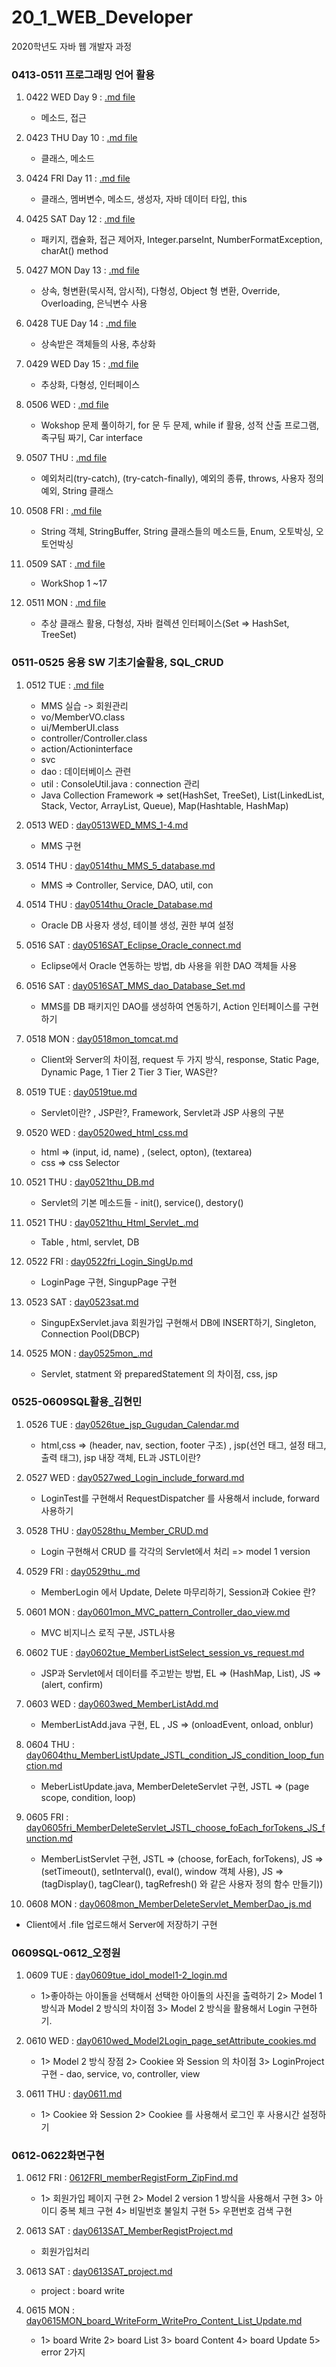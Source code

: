 # 20_1_WEB_Developer
2020학년도 자바 웹 개발자 과정
### 0413-0511 프로그래밍 언어 활용
1. 0422 WED Day 9 : [.md file](https://github.com/jaedeokhan/20_1_WEB_Developer/blob/master/0413-0511%ED%94%84%EB%A1%9C%EA%B7%B8%EB%9E%98%EB%B0%8D%EC%96%B8%EC%96%B4%ED%99%9C%EC%9A%A9/day0422wed_method.md)
   * 메소드, 접근 

2. 0423 THU Day 10 : [.md file](https://github.com/jaedeokhan/20_1_WEB_Developer/blob/master/0413-0511%ED%94%84%EB%A1%9C%EA%B7%B8%EB%9E%98%EB%B0%8D%EC%96%B8%EC%96%B4%ED%99%9C%EC%9A%A9/day0423thu.md)
   * 클래스, 메소드  

3. 0424 FRI Day 11 : [.md file](https://github.com/jaedeokhan/20_1_WEB_Developer/blob/master/0413-0511%ED%94%84%EB%A1%9C%EA%B7%B8%EB%9E%98%EB%B0%8D%EC%96%B8%EC%96%B4%ED%99%9C%EC%9A%A9/day0424fri.md)
   * 클래스, 멤버변수, 메소드, 생성자, 자바 데이터 타입, this

4. 0425 SAT Day 12 : [.md file](https://github.com/jaedeokhan/20_1_WEB_Developer/blob/master/0413-0511%ED%94%84%EB%A1%9C%EA%B7%B8%EB%9E%98%EB%B0%8D%EC%96%B8%EC%96%B4%ED%99%9C%EC%9A%A9/day0425sat.md)
   * 패키지, 캡슐화, 접근 제어자, Integer.parseInt, NumberFormatException, charAt() method

5. 0427 MON Day 13 : [.md file](https://github.com/jaedeokhan/20_1_WEB_Developer/blob/master/0413-0511%ED%94%84%EB%A1%9C%EA%B7%B8%EB%9E%98%EB%B0%8D%EC%96%B8%EC%96%B4%ED%99%9C%EC%9A%A9/day0427mon_extends.md)
   * 상속, 형변환(묵시적, 암시적), 다형성, Object 형 변환, Override, Overloading, 은닉변수 사용

6. 0428 TUE Day 14 : [.md file](https://github.com/jaedeokhan/20_1_WEB_Developer/blob/master/0413-0511%ED%94%84%EB%A1%9C%EA%B7%B8%EB%9E%98%EB%B0%8D%EC%96%B8%EC%96%B4%ED%99%9C%EC%9A%A9/day0428tue.md)
   * 상속받은 객체들의 사용, 추상화

7. 0429 WED Day 15 : [.md file](https://github.com/jaedeokhan/20_1_WEB_Developer/blob/master/0413-0511%ED%94%84%EB%A1%9C%EA%B7%B8%EB%9E%98%EB%B0%8D%EC%96%B8%EC%96%B4%ED%99%9C%EC%9A%A9/day0429wed.md)
   * 추상화, 다형성, 인터페이스

8. 0506 WED : [.md file](https://github.com/jaedeokhan/20_1_WEB_Developer/blob/master/0413-0511%ED%94%84%EB%A1%9C%EA%B7%B8%EB%9E%98%EB%B0%8D%EC%96%B8%EC%96%B4%ED%99%9C%EC%9A%A9/day0506wed_workshop.md)
   * Wokshop 문제 풀이하기, for 문 두 문제, while if 활용, 성적 산출 프로그램, 족구팀 짜기, Car interface

9. 0507 THU : [.md file](https://github.com/jaedeokhan/20_1_WEB_Developer/blob/master/0413-0511%ED%94%84%EB%A1%9C%EA%B7%B8%EB%9E%98%EB%B0%8D%EC%96%B8%EC%96%B4%ED%99%9C%EC%9A%A9/day0507_try_catch.md)
   * 예외처리(try-catch), (try-catch-finally), 예외의 종류, throws, 사용자 정의 예외, String 클래스

10. 0508 FRI : [.md file](https://github.com/jaedeokhan/20_1_WEB_Developer/blob/master/0413-0511%ED%94%84%EB%A1%9C%EA%B7%B8%EB%9E%98%EB%B0%8D%EC%96%B8%EC%96%B4%ED%99%9C%EC%9A%A9/day0508fri_String_Enum.md)
    * String 객체, StringBuffer, String 클래스들의 메소드들, Enum, 오토박싱, 오토언박싱

11. 0509 SAT : [.md file](https://github.com/jaedeokhan/20_1_WEB_Developer/blob/master/0413-0511%ED%94%84%EB%A1%9C%EA%B7%B8%EB%9E%98%EB%B0%8D%EC%96%B8%EC%96%B4%ED%99%9C%EC%9A%A9/day0509sat_WorkShop_1-18.md)
    * WorkShop 1 ~17

12. 0511 MON : [.md file](https://github.com/jaedeokhan/20_1_WEB_Developer/blob/master/0413-0511%ED%94%84%EB%A1%9C%EA%B7%B8%EB%9E%98%EB%B0%8D%EC%96%B8%EC%96%B4%ED%99%9C%EC%9A%A9/day0511mon_WorkShop17_Polynomial_equals_clone_JavaCollectionFramework_SetInterface_HashSet_TreeSet.md)
    * 추상 클래스 활용, 다형성, 자바 컬렉션 인터페이스(Set => HashSet, TreeSet)


### 0511-0525 응용 SW 기초기술활용, SQL_CRUD
1. 0512 TUE : [.md file](https://github.com/jaedeokhan/20_1_WEB_Developer/blob/master/0511-0525%EC%9D%91%EC%9A%A9SW%EA%B8%B0%EC%B4%88%EA%B8%B0%EC%88%A0%ED%99%9C%EC%9A%A9%2CSQL_CRUD/day0512tue_MMS.md)
   * MMS 실습 -> 회원관리
   * vo/MemberVO.class
   * ui/MemberUI.class
   * controller/Controller.class
   * action/Actioninterface
   * svc
   * dao : 데이터베이스 관련
   * util : ConsoleUtil.java : connection 관리
   * Java Collection Framework => set(HashSet, TreeSet), List(LinkedList, Stack, Vector, ArrayList, Queue), Map(Hashtable, HashMap)
   
   
2. 0513 WED : [day0513WED_MMS_1-4.md](https://github.com/jaedeokhan/20_1_WEB_Developer/blob/master/0511-0525%EC%9D%91%EC%9A%A9SW%EA%B8%B0%EC%B4%88%EA%B8%B0%EC%88%A0%ED%99%9C%EC%9A%A9%2CSQL_CRUD/day0513WED_MMS_1-4.md)
   * MMS 구현
   
3. 0514 THU : [day0514thu_MMS_5_database.md](https://github.com/jaedeokhan/20_1_WEB_Developer/blob/master/0511-0525%EC%9D%91%EC%9A%A9SW%EA%B8%B0%EC%B4%88%EA%B8%B0%EC%88%A0%ED%99%9C%EC%9A%A9%2CSQL_CRUD/day0514thu_MMS_5_database.md)
   * MMS => Controller, Service, DAO, util, con

4. 0514 THU : [day0514thu_Oracle_Database.md](https://github.com/jaedeokhan/20_1_WEB_Developer/blob/master/0511-0525%EC%9D%91%EC%9A%A9SW%EA%B8%B0%EC%B4%88%EA%B8%B0%EC%88%A0%ED%99%9C%EC%9A%A9%2CSQL_CRUD/day0514thu_Oracle_Database.md)
   * Oracle DB 사용자 생성, 테이블 생성, 권한 부여 설정

5. 0516 SAT : [day0516SAT_Eclipse_Oracle_connect.md](https://github.com/jaedeokhan/20_1_WEB_Developer/blob/master/0511-0525%EC%9D%91%EC%9A%A9SW%EA%B8%B0%EC%B4%88%EA%B8%B0%EC%88%A0%ED%99%9C%EC%9A%A9%2CSQL_CRUD/day0516SAT_Eclipse_Oracle_connect.md)
   * Eclipse에서 Oracle 연동하는 방법, db 사용을 위한 DAO 객체들 사용
   
6. 0516 SAT : [day0516SAT_MMS_dao_Database_Set.md](https://github.com/jaedeokhan/20_1_WEB_Developer/blob/master/0511-0525%EC%9D%91%EC%9A%A9SW%EA%B8%B0%EC%B4%88%EA%B8%B0%EC%88%A0%ED%99%9C%EC%9A%A9%2CSQL_CRUD/day0516SAT_MMS_dao_Database_Set.md)
   * MMS를 DB 패키지인 DAO를 생성하여 연동하기, Action 인터페이스를 구현하기
   
7. 0518 MON : [day0518mon_tomcat.md](https://github.com/jaedeokhan/20_1_WEB_Developer/blob/master/0511-0525%EC%9D%91%EC%9A%A9SW%EA%B8%B0%EC%B4%88%EA%B8%B0%EC%88%A0%ED%99%9C%EC%9A%A9%2CSQL_CRUD/day0518mon_tomcat.md)
   * Client와 Server의 차이점, request 두 가지 방식, response, Static Page, Dynamic Page, 1 Tier 2 Tier 3 Tier, WAS란?
   
8. 0519 TUE : [day0519tue.md](https://github.com/jaedeokhan/20_1_WEB_Developer/blob/master/0511-0525%EC%9D%91%EC%9A%A9SW%EA%B8%B0%EC%B4%88%EA%B8%B0%EC%88%A0%ED%99%9C%EC%9A%A9%2CSQL_CRUD/day0519tue.md)
   * Servlet이란? , JSP란?, Framework, Servlet과 JSP 사용의 구분
 
9. 0520 WED :  [day0520wed_html_css.md](https://github.com/jaedeokhan/20_1_WEB_Developer/blob/master/0511-0525%EC%9D%91%EC%9A%A9SW%EA%B8%B0%EC%B4%88%EA%B8%B0%EC%88%A0%ED%99%9C%EC%9A%A9%2CSQL_CRUD/day0520wed_html_css.md)
   * html => (input, id, name) , (select, opton), (textarea)
   * css => css Selector
   
10. 0521 THU : [day0521thu_DB.md](https://github.com/jaedeokhan/20_1_WEB_Developer/blob/master/0511-0525%EC%9D%91%EC%9A%A9SW%EA%B8%B0%EC%B4%88%EA%B8%B0%EC%88%A0%ED%99%9C%EC%9A%A9%2CSQL_CRUD/day0521thu_DB.md)
    * Servlet의 기본 메소드들 - init(), service(), destory()
 
11. 0521 THU : [day0521thu_Html_Servlet_.md](https://github.com/jaedeokhan/20_1_WEB_Developer/blob/master/0511-0525%EC%9D%91%EC%9A%A9SW%EA%B8%B0%EC%B4%88%EA%B8%B0%EC%88%A0%ED%99%9C%EC%9A%A9%2CSQL_CRUD/day0521thu_Html_Servlet_.md)
    * Table , html, servlet, DB

12. 0522 FRI : [day0522fri_Login_SingUp.md](https://github.com/jaedeokhan/20_1_WEB_Developer/blob/master/0511-0525%EC%9D%91%EC%9A%A9SW%EA%B8%B0%EC%B4%88%EA%B8%B0%EC%88%A0%ED%99%9C%EC%9A%A9%2CSQL_CRUD/day0522fri_Login_SingUp.md)
    * LoginPage 구현, SingupPage 구현
   
13. 0523 SAT : [day0523sat.md](https://github.com/jaedeokhan/20_1_WEB_Developer/blob/master/0511-0525%EC%9D%91%EC%9A%A9SW%EA%B8%B0%EC%B4%88%EA%B8%B0%EC%88%A0%ED%99%9C%EC%9A%A9%2CSQL_CRUD/day0523sat.md)
    * SingupExServlet.java 회원가입 구현해서 DB에 INSERT하기, Singleton, Connection Pool(DBCP)
   
14. 0525 MON : [day0525mon_.md](https://github.com/jaedeokhan/20_1_WEB_Developer/blob/master/0511-0525%EC%9D%91%EC%9A%A9SW%EA%B8%B0%EC%B4%88%EA%B8%B0%EC%88%A0%ED%99%9C%EC%9A%A9%2CSQL_CRUD/day0525mon_.md)
    * Servlet, statment 와 preparedStatement 의 차이점, css, jsp
   
### 0525-0609SQL활용_김현민
1. 0526 TUE : [day0526tue_jsp_Gugudan_Calendar.md](https://github.com/jaedeokhan/20_1_WEB_Developer/blob/master/0525-0609SQL%ED%99%9C%EC%9A%A9_%EA%B9%80%ED%98%84%EB%AF%BC/day0526tue_jsp_Gugudan_Calendar.md)
   * html,css => (header, nav, section, footer 구조) , jsp(선언 태그, 설정 태그, 출력 태그), jsp 내장 객체, EL과 JSTL이란?
   
2. 0527 WED : [day0527wed_Login_include_forward.md](https://github.com/jaedeokhan/20_1_WEB_Developer/blob/master/0525-0609SQL%ED%99%9C%EC%9A%A9_%EA%B9%80%ED%98%84%EB%AF%BC/day0527wed_Login_include_forward.md)
   * LoginTest를 구현해서 RequestDispatcher 를 사용해서 include, forward 사용하기

3. 0528 THU : [day0528thu_Member_CRUD.md](https://github.com/jaedeokhan/20_1_WEB_Developer/blob/master/0525-0609SQL%ED%99%9C%EC%9A%A9_%EA%B9%80%ED%98%84%EB%AF%BC/day0528thu_Member_CRUD.md)
   * Login 구현해서 CRUD 를 각각의 Servlet에서 처리 => model 1 version 
   
4. 0529 FRI : [day0529thu_.md](https://github.com/jaedeokhan/20_1_WEB_Developer/blob/master/0525-0609SQL%ED%99%9C%EC%9A%A9_%EA%B9%80%ED%98%84%EB%AF%BC/day0529thu_.md)
   * MemberLogin 에서 Update, Delete 마무리하기, Session과 Cokiee 란?
   
5. 0601 MON : [day0601mon_MVC_pattern_Controller_dao_view.md](https://github.com/jaedeokhan/20_1_WEB_Developer/blob/master/0525-0609SQL%ED%99%9C%EC%9A%A9_%EA%B9%80%ED%98%84%EB%AF%BC/day0601mon_MVC_pattern_Controller_dao_view.md)
   * MVC 비지니스 로직 구분, JSTL사용
   
6. 0602 TUE : [day0602tue_MemberListSelect_session_vs_request.md](https://github.com/jaedeokhan/20_1_WEB_Developer/blob/master/0525-0609SQL%ED%99%9C%EC%9A%A9_%EA%B9%80%ED%98%84%EB%AF%BC/day0602tue_MemberListSelect_session_vs_request.md)
   * JSP과 Servlet에서 데이터를 주고받는 방법, EL => (HashMap, List), JS => (alert, confirm)
   
7. 0603 WED : [day0603wed_MemberListAdd.md](https://github.com/jaedeokhan/20_1_WEB_Developer/blob/master/0525-0609SQL%ED%99%9C%EC%9A%A9_%EA%B9%80%ED%98%84%EB%AF%BC/day0603wed_MemberListAdd.md)
   * MemberListAdd.java 구현, EL , JS => (onloadEvent, onload, onblur)
   
8. 0604 THU : [day0604thu_MemberListUpdate_JSTL_condition_JS_condition_loop_function.md](https://github.com/jaedeokhan/20_1_WEB_Developer/blob/master/0525-0609SQL%ED%99%9C%EC%9A%A9_%EA%B9%80%ED%98%84%EB%AF%BC/day0604thu_MemberListUpdate_JSTL_condition_JS_condition_loop_function.md)
   * MeberListUpdate.java, MemberDeleteServlet 구현, JSTL => (page scope, condition, loop)
   
9. 0605 FRI : [day0605fri_MemberDeleteServlet_JSTL_choose_foEach_forTokens_JS_function.md](https://github.com/jaedeokhan/20_1_WEB_Developer/blob/master/0525-0609SQL%ED%99%9C%EC%9A%A9_%EA%B9%80%ED%98%84%EB%AF%BC/day0605fri_MemberDeleteServlet_JSTL_choose_foEach_forTokens_JS_function.md)
   * MemberListServlet 구현, JSTL => (choose, forEach, forTokens), JS => (setTimeout(), setInterval(), eval(), window 객체 사용), JS => (tagDisplay(), tagClear(), tagRefresh() 와 같은 사용자 정의 함수 만들기))
   
10. 0608 MON : [day0608mon_MemberDeleteServlet_MemberDao_js.md](https://github.com/jaedeokhan/20_1_WEB_Developer/blob/master/0525-0609SQL%ED%99%9C%EC%9A%A9_%EA%B9%80%ED%98%84%EB%AF%BC/day0608mon_MemberDeleteServlet_MemberDao_js.md)
   * Client에서 .file 업로드해서 Server에 저장하기 구현 
    
### 0609SQL-0612_오정원
1. 0609 TUE : [day0609tue_idol_model1-2_login.md](https://github.com/jaedeokhan/20_1_WEB_Developer/blob/master/0609SQL-0612_%EC%98%A4%EC%A0%95%EC%9B%90/day0609tue_idol_model1-2_login.md)
   * 1>좋아하는 아이돌을 선택해서 선택한 아이돌의 사진을 출력하기 2> Model 1 방식과 Model 2 방식의 차이점 3> Model 2 방식을 활용해서 Login 구현하기.

2. 0610 WED : [day0610wed_Model2Login_page_setAttribute_cookies.md](https://github.com/jaedeokhan/20_1_WEB_Developer/blob/master/0609SQL-0612_%EC%98%A4%EC%A0%95%EC%9B%90/day0610wed_Model2Login_page_setAttribute_cookies.md)
   * 1> Model 2 방식 장점 2> Cookiee 와 Session 의 차이점 3> LoginProject 구현 - dao, service, vo, controller, view 

3. 0611 THU : [day0611.md](https://github.com/jaedeokhan/20_1_WEB_Developer/blob/master/0609SQL-0612_%EC%98%A4%EC%A0%95%EC%9B%90/day0611.md)
   * 1> Cookiee 와 Session 2> Cookiee 를 사용해서 로그인 후 사용시간 설정하기  

### 0612-0622화면구현
1. 0612 FRI : [0612FRI_memberRegistForm_ZipFind.md](https://github.com/jaedeokhan/20_1_WEB_Developer/blob/master/0612-0622%ED%99%94%EB%A9%B4%EA%B5%AC%ED%98%84/0612FRI_memberRegistForm_ZipFind.md)
   * 1> 회원가입 페이지 구현 2> Model 2 version 1 방식을 사용해서 구현 3> 아이디 중복 체크 구현 4> 비밀번호 불일치 구현 5> 우편번호 검색 구현 

2. 0613 SAT : [day0613SAT_MemberRegistProject.md](https://github.com/jaedeokhan/20_1_WEB_Developer/blob/master/0612-0622%ED%99%94%EB%A9%B4%EA%B5%AC%ED%98%84/day0613SAT_MemberRegistProject.md)
   * 회원가입처리 

3. 0613 SAT : [day0613SAT_project.md](https://github.com/jaedeokhan/20_1_WEB_Developer/blob/master/0612-0622%ED%99%94%EB%A9%B4%EA%B5%AC%ED%98%84/day0613SAT_project.md)
   * project : board write

4. 0615 MON : [day0615MON_board_WriteForm_WritePro_Content_List_Update.md](https://github.com/jaedeokhan/20_1_WEB_Developer/blob/master/0612-0622%ED%99%94%EB%A9%B4%EA%B5%AC%ED%98%84/day0615MON_board_WriteForm_WritePro_Content_List_Update.md)
   * 1> board Write 2> board List 3> board Content 4> board Update 5> error 2가지 



